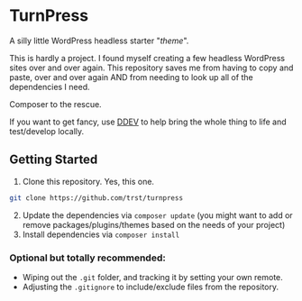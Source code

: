 # TurnPress

A silly little WordPress headless starter "_theme_".

This is hardly a project. I found myself creating a few headless
WordPress sites over and over again. This repository saves me from having to
copy and paste, over and over again AND from needing to look up all of
the dependencies I need.

Composer to the rescue.

If you want to get fancy, use [DDEV][1] to help bring the whole thing to
life and test/develop locally.

## Getting Started

1. Clone this repository. Yes, this one.
  ```bash
  git clone https://github.com/trst/turnpress
  ```
2. Update the dependencies via `composer update` (you might want to add or remove packages/plugins/themes based on the needs of your project)
3. Install dependencies via `composer install`

### Optional but totally recommended:

- Wiping out the `.git` folder, and tracking it by setting your own remote.
- Adjusting the `.gitignore` to include/exclude files from the repository.

[1]: https://www.ddev.com/
